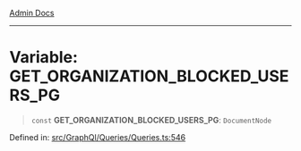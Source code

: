 [Admin Docs](/)

***

# Variable: GET\_ORGANIZATION\_BLOCKED\_USERS\_PG

> `const` **GET\_ORGANIZATION\_BLOCKED\_USERS\_PG**: `DocumentNode`

Defined in: [src/GraphQl/Queries/Queries.ts:546](https://github.com/PalisadoesFoundation/talawa-admin/blob/main/src/GraphQl/Queries/Queries.ts#L546)
